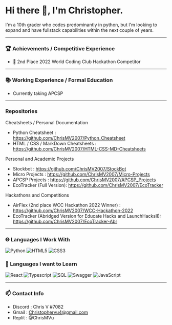 # Hi there 👋, I'm Christopher.

I'm a 10th grader who codes predominantly in python, but I'm looking to expand and have fullstack capabilities within the next couple of years. 

<hr >

### 🏆 Achievements / Competitive Experience
- 🥈 2nd Place 2022 World Coding Club Hackathon Competitor

<hr />

### 📚 Working Experience / Formal Education
- Currently taking APCSP

<hr />

### Repositories

Cheatsheets / Personal Documentation
- Python Cheatsheet : https://github.com/ChrisMV2007/Python_Cheatsheet
- HTML / CSS / MarkDown Cheatsheets : https://github.com/ChrisMV2007/HTML-CSS-MD-Cheatsheets

Personal and Academic Projects
- Stockbot : https://github.com/ChrisMV2007/StockBot
- Micro Projects : https://github.com/ChrisMV2007/Micro-Projects
- APCSP Projects : https://github.com/ChrisMV2007/APCSP_Projects
- EcoTracker (Full Version): https://github.com/ChrisMV2007/EcoTracker

Hackathons and Competitions
- AirFlex (2nd place WCC Hackathon 2022 Winner) : https://github.com/ChrisMV2007/WCC-Hackathon-2022 
- EcoTracker (Abridged Version for Educate Hacks and LaunchHacksII): https://github.com/ChrisMV2007/EcoTracker-Abr

<hr />

### 🌐 Languages I Work With

![Python](https://img.shields.io/badge/python-3670A0?style=for-the-badge&logo=python&logoColor=ffdd54)
![HTML5](https://img.shields.io/badge/html5-%23F24E1E.svg?style=for-the-badge&logo=html5&logoColor=white)
![CSS3](https://img.shields.io/badge/css3-%23E34F26.svg?style=for-the-badge&logo=css3&logoColor=white)

### 🚢 Languages I want to Learn

![React](https://img.shields.io/badge/react-%23ED8B00.svg?style=for-the-badge&logo=react&logoColor=%2361DAFB)
![Typescript](https://img.shields.io/badge/typescript-6DA55F?style=for-the-badge&logo=typescript&logoColor=white)
![SQL](https://img.shields.io/badge/sql-%2300C4CC.svg?style=for-the-badge&logo=sql&logoColor=white)
![Swagger](https://img.shields.io/badge/swagger-%234ED1C5.svg?style=for-the-badge&logo=swagger&logoColor=white)
![JavaScript](https://img.shields.io/badge/javascript-%231572B6.svg?style=for-the-badge&logo=javascript&logoColor=%23F7DF1E)

<hr />

### 📫 Contact Info
- Discord : Chris V #7082
- Gmail : Christophervu4@gmail.com
- Replit : @ChrisMVu
